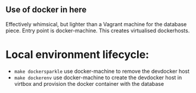 Use of docker in here
---------------------

Effectively whimsical, but lighter than a Vagrant machine for the database piece. Entry point is docker-machine. This creates virtualised dockerhosts. 

Local environment lifecycle:
============================

 - `make dockersparkle` use docker-machine to remove the devdocker host
 - `make dockerenv` use docker-machine to create the devdocker host in virtbox and provision the docker container with the database

